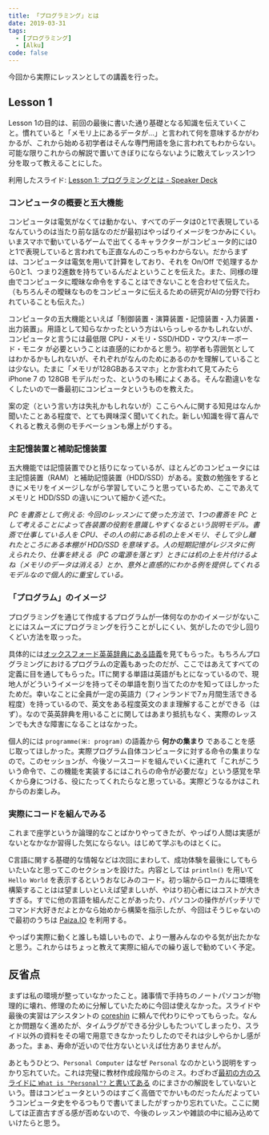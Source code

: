 ```yaml
---
title: 「プログラミング」とは
date: 2019-03-31
tags:
  - [プログラミング]
  - [Alku]
code: false
---
```

今回から実際にレッスンとしての講義を行った。

## Lesson 1

Lesson 1の目的は、前回の最後に書いた通り基礎となる知識を伝えていくこと。慣れていると「メモリ上にあるデータが…」と言われて何を意味するかがわかるが、これから始める初学者はそんな専門用語を急に言われてもわからない。可能な限りこれからの解説で置いてきぼりにならないように敢えてレッスン1つ分を取って教えることにした。

利用したスライド: [Lesson 1: プログラミングとは - Speaker Deck](https://speakerdeck.com/oldbigbuddha/lesson-1-puroguramingutoha)

### コンピュータの概要と五大機能

コンピュータは電気がなくては動かない、すべてのデータは0と1で表現しているなんていうのは当たり前な話なのだが最初はやっぱりイメージをつかみにくい。いまスマホで動いているゲームで出てくるキャラクターがコンピュータ的には0と1で表現していると言われても正直なんのこっちゃわからない。だからまずは、コンピュータは電気を用いて計算をしており、それを On/Off で処理するから0と1、つまり2進数を持ちているんだよということを伝えた。また、同様の理由でコンピュータに曖昧な命令をすることはできないことを合わせて伝えた。（もちろんその曖昧なものをコンピュータに伝えるための研究がAIの分野で行われていることも伝えた。）

コンピュータの五大機能といえば「制御装置・演算装置・記憶装置・入力装置・出力装置」。用語として知らなかったという方はいらっしゃるかもしれないが、コンピュータと言うには最低限 CPU・メモリ・SSD/HDD・マウス/キーボード・モニタ が必要ということは直感的にわかると思う。初学者も雰囲気としてはわかるかもしれないが、それぞれがなんのためにあるのかを理解していることは少ない。たまに「メモリが128GBあるスマホ」とか言われて見てみたら iPhone 7 の 128GB モデルだった、というのも稀によくある。そんな勘違いをなくしたいので一番最初にコンピュータというものを教えた。

案の定（という言い方は失礼かもしれないが）ここらへんに関する知見はなんか聞いたことある程度で、とても興味深く聞いてくれた。新しい知識を得て喜んでくれると教える側のモチベーションも爆上がりする。

### 主記憶装置と補助記憶装置

五大機能では記憶装置でひと括りになっているが、ほとんどのコンピュータには主記憶装置（RAM）と補助記憶装置（HDD/SSD）がある。変数の勉強をするときにメモリをイメージしながら学習していこうと思っているため、ここであえてメモリと HDD/SSD の違いについて細かく述べた。

*PC を書斎として例える: 今回のレッスンにて使った方法で、1つの書斎を PC として考えることによって各装置の役割を意識しやすくなるという説明モデル。書斎で仕事している人を CPU、その人の前にある机の上をメモリ、そして少し離れたところにある本棚が HDD/SSD を意味する。人の短期記憶がレジスタに例えられたり、仕事を終える（PC の電源を落とす）ときには机の上を片付けるよね（メモリのデータは消える）とか、意外と直感的にわかる例を提供してくれるモデルなので個人的に重宝している。*

### 「プログラム」のイメージ

プログラミングを通じて作成するプログラムが一体何なのかのイメージがないことにはスムーズにプログラミングを行うことがしにくい、気がしたので少し回りくどい方法を取っった。

具体的には[オックスフォード英英辞典にある語義](https://en.oxforddictionaries.com/definition/programme)を見てもらった。もちろんプログラミングにおけるプログラムの定義もあったのだが、ここではあえてすべての定義に目を通してもらった。ITに関する単語は英語がもとになっているので、現地人がどういうイメージを持ってその単語を割り当てたのかを知ってほしかったためだ。幸いなことに全員が一定の英語力（フィンランドで7ヵ月間生活できる程度）を持っているので、英文をある程度英文のまま理解することができる（はず）。なので英英辞典を用いることに関してはあまり抵抗もなく、実際のレッスンでも大きな障害になることはなかった。

個人的には `programme(米: program)` の語義から **何かの集まり** であることを感じ取ってほしかった。実際プログラム自体コンピュータに対する命令の集まりなので。このセッションが、今後ソースコードを組んでいくに連れて「これがこういう命令で、この機能を実装するにはこれらの命令が必要だな」という感覚を早くから身につける、役にたってくれたらなと思っている。実際どうなるかはこれからのお楽しみ。

### 実際にコードを組んでみる

これまで座学というか論理的なことばかりやってきたが、やっぱり人間は実感がないとなかなか習得した気にならない。はじめて学ぶものはとくに。

C言語に関する基礎的な情報などは次回にまわして、成功体験を最後にしてもらいたいなと思ってこのセクションを設けた。内容としては `println()` を用いて `Hello World` を表示するというおなじみのコード。初っ端からローカルに環境を構築することはは望ましいといえば望ましいが、やはり初心者にはコストが大きすぎる。すでに他の言語を組んだことがあったり、パソコンの操作がパッチリでコマンド大好きだよとかなら始めから構築を指示したが、今回はそうじゃないので最初のうちは [Paiza.IO](https://paiza.io/ja) を利用する。

やっぱり実際に動くと誰しも嬉しいもので、より一層みんなのやる気が出たかなと思う。これからはちょっと教えて実際に組んでの繰り返しで勧めていく予定。

## 反省点

まずは私の環境が整っていなかったこと。諸事情で手持ちのノートパソコンが物理的に壊れ、修理のために分解していたために今回は使えなかった。スライドや最後の実習はアシスタントの [coreshin](https://twitter.com/corekato) に頼んで代わりにやってもらった。なんとか問題なく進めたが、タイムラグができる分少しもたついてしまったり、スライド以外の資料をその場で用意できなかったりしたのでそれは少しやらかし感があった。まぁ、寿命が近いので仕方ないといえば仕方ありませんが。

あともうひとつ、`Personal Computer` はなぜ `Personal` なのかという説明をすっかり忘れていた。これは完璧に教材作成段階からのミス。わざわざ[最初の方のスライドに `What is "Personal"?` と書いてある](https://speakerdeck.com/oldbigbuddha/lesson-1-puroguramingutoha?slide=7) のにまさかの解説をしていないという。昔はコンピュータというのはすごく高価ででかいものだったんだよっていうコンピュータ史をやるつもりで書いてましたがすっかり忘れていた。ここに関しては正直古すぎる感が否めないので、今後のレッスンや雑談の中に組み込めていけたらと思う。
